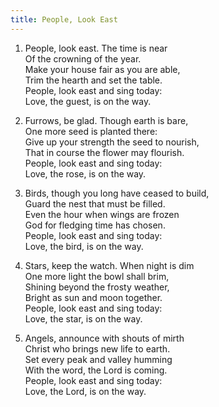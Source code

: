 ```yaml
---
title: People, Look East
---
```

1. People, look east. The time is near  
Of the crowning of the year.  
Make your house fair as you are able,  
Trim the hearth and set the table.  
People, look east and sing today:  
Love, the guest, is on the way.

2. Furrows, be glad. Though earth is bare,  
One more seed is planted there:  
Give up your strength the seed to nourish,  
That in course the flower may flourish.  
People, look east and sing today:  
Love, the rose, is on the way.

3. Birds, though you long have ceased to build,  
Guard the nest that must be filled.  
Even the hour when wings are frozen  
God for fledging time has chosen.  
People, look east and sing today:  
Love, the bird, is on the way.

4. Stars, keep the watch. When night is dim  
One more light the bowl shall brim,  
Shining beyond the frosty weather,  
Bright as sun and moon together.  
People, look east and sing today:  
Love, the star, is on the way.

5. Angels, announce with shouts of mirth  
Christ who brings new life to earth.  
Set every peak and valley humming  
With the word, the Lord is coming.  
People, look east and sing today:  
Love, the Lord, is on the way.
